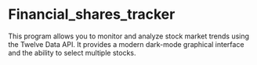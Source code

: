 # Financial_shares_tracker
This program allows you to monitor and analyze stock market trends using the Twelve Data API. It provides a modern dark-mode graphical interface and the ability to select multiple stocks.
